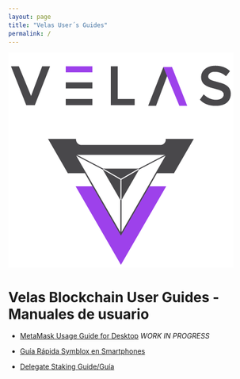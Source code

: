 ```yaml
---
layout: page
title: "Velas User´s Guides"
permalink: /
---
```


![Velas Logo](assets/LogoSize1mdpi.png "Velas Logo")

# Velas Blockchain User Guides - Manuales de usuario

-   [MetaMask Usage Guide for Desktop](https://dexempower.github.io/guides/yield-farming/2020/10/22/symblox-guide-for-pc)  *WORK IN PROGRESS*

-   [Guía Rápida Symblox en Smartphones](https://dexempower.github.io/guides/yield-farming/2020/10/22/symblox-guide-for-mobile)

-   [Delegate Staking Guide/Guía](https://dexempower.github.io-velas/guides/velas/delegate-staking-guide)
